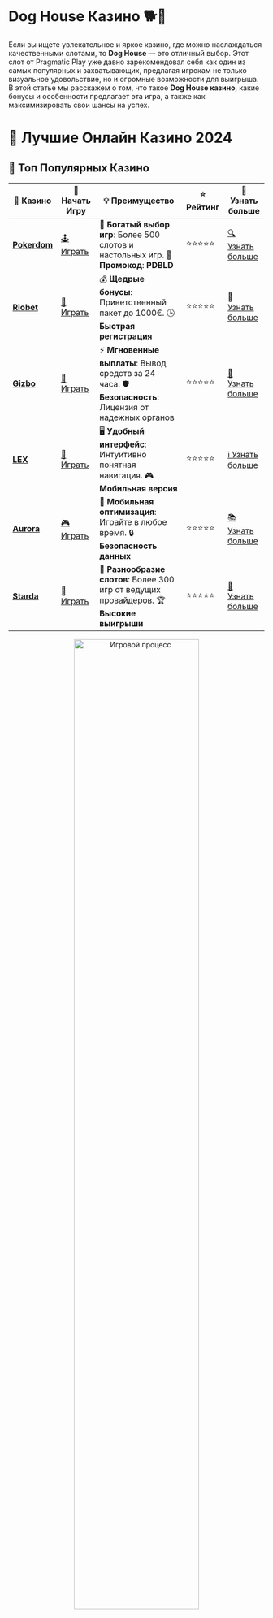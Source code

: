 # **Dog House Казино 🐕🎰**

Если вы ищете увлекательное и яркое казино, где можно наслаждаться качественными слотами, то **Dog House** — это отличный выбор. Этот слот от Pragmatic Play уже давно зарекомендовал себя как один из самых популярных и захватывающих, предлагая игрокам не только визуальное удовольствие, но и огромные возможности для выигрыша. В этой статье мы расскажем о том, что такое **Dog House казино**, какие бонусы и особенности предлагает эта игра, а также как максимизировать свои шансы на успех.

# 🎰 Лучшие Онлайн Казино 2024

## 🌟 Топ Популярных Казино

| 🎲 **Казино** | 🔗 **Начать Игру** | 💡 **Преимущество** | ⭐ **Рейтинг** | 🔗 **Узнать больше** |
|--------------|---------------------|---------------------|----------------|----------------------|
| [**Pokerdom**](https://brandplay.link/4k77v2yx) | [🕹️ Играть](https://brandplay.link/4k77v2yx) | 🎉 **Богатый выбор игр**: Более 500 слотов и настольных игр. 🎁 **Промокод**: **PDBLD** | ⭐⭐⭐⭐⭐ | [🔍 Узнать больше](https://brandplay.link/4k77v2yx) |
| [**Riobet**](https://brandplay.link/7xBLTPyj) | [🎰 Играть](https://brandplay.link/7xBLTPyj) | 💰 **Щедрые бонусы**: Приветственный пакет до 1000€. 🕒 **Быстрая регистрация** | ⭐⭐⭐⭐⭐ | [📖 Узнать больше](https://brandplay.link/7xBLTPyj) |
| [**Gizbo**](https://brandplay.link/bprXw4YV) | [🎲 Играть](https://brandplay.link/bprXw4YV) | ⚡ **Мгновенные выплаты**: Вывод средств за 24 часа. 🛡️ **Безопасность**: Лицензия от надежных органов | ⭐⭐⭐⭐⭐ | [📝 Узнать больше](https://brandplay.link/bprXw4YV) |
| [**LEX**](https://brandplay.link/zW4hdDFV) | [🤑 Играть](https://brandplay.link/zW4hdDFV) | 🖥️ **Удобный интерфейс**: Интуитивно понятная навигация. 🎮 **Мобильная версия** | ⭐⭐⭐⭐⭐ | [ℹ️ Узнать больше](https://brandplay.link/zW4hdDFV) |
| [**Aurora**](https://10trafic-stat2.com/click/668546556bcc6313411604bd/6766/13032/subaccount) | [🎮 Играть](https://10trafic-stat2.com/click/668546556bcc6313411604bd/6766/13032/subaccount) | 📱 **Мобильная оптимизация**: Играйте в любое время. 🔒 **Безопасность данных** | ⭐⭐⭐⭐⭐ | [📚 Узнать больше](https://10trafic-stat2.com/click/668546556bcc6313411604bd/6766/13032/subaccount) |
| [**Starda**](https://brandplay.link/fB7xwRFL) | [🎯 Играть](https://brandplay.link/fB7xwRFL) | 🎰 **Разнообразие слотов**: Более 300 игр от ведущих провайдеров. 🏆 **Высокие выигрыши** | ⭐⭐⭐⭐⭐ | [🔎 Узнать больше](https://brandplay.link/fB7xwRFL) |

<div align="center">
    <img src="https://i.pinimg.com/originals/87/9e/b9/879eb9354dd0699582408b68f2e253b2.gif" alt="Игровой процесс" width="70%">
</div>

## 💎 Лучшие Бонусы и Акции

| 🎲 **Казино** | 🔗 **Начать Игру** | 💡 **Преимущество** | ⭐ **Рейтинг** | 🔗 **Узнать больше** |
|--------------|---------------------|---------------------|----------------|----------------------|
| [**Kometa**](https://brandplay.link/8ZymQJV8) | [🎰 Играть](https://brandplay.link/8ZymQJV8) | 🎁 **Эксклюзивные бонусы**: Регулярные акции и промо. 🔄 **Программы лояльности** | ⭐⭐⭐⭐☆ | [🔍 Узнать больше](https://brandplay.link/8ZymQJV8) |
| [**R7**](https://brandplay.link/bMd3Yjsw) | [🕹️ Играть](https://brandplay.link/bMd3Yjsw) | 🕒 **Круглосуточная поддержка**: Всегда на связи. 💸 **Высокие лимиты** | ⭐⭐⭐⭐☆ | [📖 Узнать больше](https://brandplay.link/bMd3Yjsw) |
| [**7K**](https://brandplay.link/BvQyFShp) | [🎲 Играть](https://brandplay.link/BvQyFShp) | 🌟 **Эксклюзивные бонусы**: Только для VIP игроков. 🎉 **Сезонные акции** | ⭐⭐⭐⭐☆ | [📝 Узнать больше](https://brandplay.link/BvQyFShp) |
| [**Kent**](https://brandplay.link/Fv2WP3js) | [🤑 Играть](https://brandplay.link/Fv2WP3js) | 📈 **Высокий RTP**: Более 98%. 💼 **Профессиональная поддержка** | ⭐⭐⭐⭐☆ | [ℹ️ Узнать больше](https://brandplay.link/Fv2WP3js) |
| [**1Xslots**](https://brandplay.link/hSB1khtr) | [🎮 Играть](https://brandplay.link/hSB1khtr) | 🎉 **Множество акций**: Еженедельные бонусы и турниры. 🛡️ **Безопасность** | ⭐⭐⭐⭐☆ | [📚 Узнать больше](https://brandplay.link/hSB1khtr) |
| [**Gama**](https://brandplay.link/j6NMKsDz) | [🎯 Играть](https://brandplay.link/j6NMKsDz) | 🔍 **Интуитивный интерфейс**: Легкость использования. 🏅 **Престижные турниры** | ⭐⭐⭐⭐☆ | [🔎 Узнать больше](https://brandplay.link/j6NMKsDz) |

<div align="center">
    <img src="https://i.pinimg.com/originals/87/9e/b9/879eb9354dd0699582408b68f2e253b2.gif" alt="Игровой процесс" width="70%">
</div>

## 🚀 Быстрые Выигрыши и Поддержка

| 🎲 **Казино** | 🔗 **Начать Игру** | 💡 **Преимущество** | ⭐ **Рейтинг** | 🔗 **Узнать больше** |
|--------------|---------------------|---------------------|----------------|----------------------|
| [**Onion**](https://brandplay.link/zBGRVpQ9) | [🎰 Играть](https://brandplay.link/zBGRVpQ9) | 🤑 **Низкие ставки**: Идеально для начинающих. 🔄 **Быстрые выводы** | ⭐⭐⭐⭐☆ | [🔍 Узнать больше](https://brandplay.link/zBGRVpQ9) |
| [**Чемпион**](https://temon-gter.cfd/go/lRq?p80412p304504pcc44t17455) | [🕹️ Играть](https://temon-gter.cfd/go/lRq?p80412p304504pcc44t17455) | 🏅 **Лояльная программа**: Награды за активность. 🎁 **Ежемесячные бонусы** | ⭐⭐⭐⭐☆ | [📖 Узнать больше](https://temon-gter.cfd/go/lRq?p80412p304504pcc44t17455) |
| [**Vavada**](https://vavadapartner.pro/?promo=ea5c9275-6854-4505-94fc-95ab18221945-linkb2) | [🎲 Играть](https://vavadapartner.pro/?promo=ea5c9275-6854-4505-94fc-95ab18221945-linkb2) | 🚀 **Быстрая регистрация**: Начните играть мгновенно. 🔐 **Безопасные транзакции** | ⭐⭐⭐⭐☆ | [📝 Узнать больше](https://vavadapartner.pro/?promo=ea5c9275-6854-4505-94fc-95ab18221945-linkb2) |
| [**Friends**](https://gofriends.kim/linkb2) | [🤑 Играть](https://gofriends.kim/linkb2) | 🤝 **Социальные игры**: Играйте с друзьями. 🌐 **Мультиплатформенность** | ⭐⭐⭐⭐☆ | [ℹ️ Узнать больше](https://gofriends.kim/linkb2) |
| [**1WIN**](https://brandplay.link/smXVpBbG) | [🎮 Играть](https://brandplay.link/smXVpBbG) | 🏆 **Спортивные ставки**: Широкий выбор видов спорта. 💵 **Высокие коэффициенты** | ⭐⭐⭐⭐☆ | [📚 Узнать больше](https://brandplay.link/smXVpBbG) |
| [**Drip**](https://drp-ircp01.com/c07e6a3db) | [🎯 Играть](https://drp-ircp01.com/c07e6a3db) | 🌐 **Инновационные игры**: Новейшие игровые технологии. 🛡️ **Высокая безопасность** | ⭐⭐⭐⭐☆ | [🔎 Узнать больше](https://drp-ircp01.com/c07e6a3db) |
| [**JoyCasino**](https://rpc30.call2me.pro/?/ru/registration?apkpop=0&partner=p24970p3291217pc98f) | [🎰 Играть](https://rpc30.call2me.pro/?/ru/registration?apkpop=0&partner=p24970p3291217pc98f) | 🎁 **Приятные бонусы**: Ежедневные акции и подарки. 🕹️ **Разнообразие игр** | ⭐⭐⭐⭐☆ | [🔍 Узнать больше](https://rpc30.call2me.pro/?/ru/registration?apkpop=0&partner=p24970p3291217pc98f) |

<div align="center">
    <img src="https://i.pinimg.com/originals/87/9e/b9/879eb9354dd0699582408b68f2e253b2.gif" alt="Игровой процесс" width="70%">
</div>
---

✨ **Выбирайте лучшее казино для себя и наслаждайтесь игрой! Удачи!** ✨
![Dog House Казино](https://i.pinimg.com/originals/a9/29/6e/a9296ea1cf6a7c20a985e593451f0323.png)

## Что такое **Dog House казино**? 🎮

**Dog House казино** — это игровой автомат, разработанный компанией Pragmatic Play. Этот слот представляет собой атмосферную игру с 5 барабанами, 3 рядами и 20 линиями выплат. Игрокам предстоит погрузиться в мир милых собак и веселья, вращая барабаны и активируя различные бонусные функции. Важно, что в **Dog House казино** вы можете играть не только на реальные деньги, но и в демо-режиме, что позволяет ознакомиться с игрой без риска для своего бюджета.

### Особенности **Dog House казино**:

1. **Простота и яркий дизайн** 🌈
   Игра выполнена в ярком и красочном стиле, что добавляет ей привлекательности. Символы на барабанах — это милые собаки, косточки, будки и другие элементы, связанные с темой игры.

2. **Бонусные функции** 🎉
   В **Dog House** есть уникальная бонусная механика, включающая **Sticky Wilds** (дикие символы, которые остаются на экране несколько вращений) и бонусный раунд с бесплатными вращениями, где возможны множители выигрышей. Это позволяет игрокам значительно увеличить свои шансы на крупный выигрыш.

3. **Высокая волатильность** 💥
   Слот имеет высокую волатильность, что означает, что выигрыши могут быть достаточно большими, но при этом они могут выпадать не так часто. Это добавляет азарта и требует от игроков терпения и стратегического подхода.

4. **Ставки на любой кошелек** 💰
   В **Dog House казино** доступна гибкая система ставок, что позволяет игрокам выбрать подходящий размер ставки, исходя из своих предпочтений и бюджета. Это делает игру доступной как для новичков, так и для более опытных игроков.

## Как играть в **Dog House казино**? 🎲

1. **Выбор ставки** 💸
   Для начала выберите размер ставки, которая подходит вашему бюджету. Ставки варьируются, что дает вам гибкость в выборе стратегии.

2. **Нажмите на кнопку "Spin"** 🔄
   После того как вы установили ставку, просто нажмите на кнопку вращения барабанов. Следите за тем, какие символы выпадают на экране, и ждите активирования бонусных функций.

3. **Бонусные игры** 🐾
   В **Dog House казино** можно активировать бонусную игру, в которой вы получите бесплатные вращения с множителями. Также следите за **Sticky Wilds**, которые могут оставаться на барабанах несколько вращений подряд, увеличивая шансы на крупные выплаты.

4. **Выигрыши** 💵
   Слот предоставляет множество способов выиграть, включая стандартные выплаты по линиям, а также бонусные функции, которые могут привести к крупным выигрышам.

## Почему стоит играть в **Dog House казино**? 🎉

1. **Множество бонусов и бесплатных вращений** 🎁
   Одним из главных преимуществ **Dog House казино** является наличие множества бонусов, включая **Sticky Wilds** и бесплатные вращения с увеличенными множителями. Эти функции могут значительно увеличить ваши выигрыши.

2. **Высокая волатильность и большие выигрыши** 💥
   Хотя выигрыши не выпадают так часто, как в слотах с низкой волатильностью, они могут быть довольно крупными. Это делает игру увлекательной для тех, кто любит более рискованные и высокооплачиваемые слоты.

3. **Простой и увлекательный геймплей** 🎮
   **Dog House** предлагает несложную механику, которая будет понятна как новичкам, так и опытным игрокам. Простой интерфейс и увлекательный процесс делают эту игру подходящей для разных категорий игроков.

4. **Доступность на мобильных устройствах** 📱
   Игра доступна для мобильных устройств, что позволяет наслаждаться ею в любое время и в любом месте. Вы можете играть в **Dog House казино** как на своем телефоне, так и на компьютере.

## Заключение: стоит ли играть в **Dog House казино**? 🐕

**Dog House казино** — это отличный выбор для любителей ярких и увлекательных слотов с бонусными функциями. Слот с высокой волатильностью, возможностью получения крупных выигрышей и доступом к бонусам, таким как **Sticky Wilds** и бесплатные вращения, предлагает увлекательный опыт как для новичков, так и для опытных игроков. Если вы хотите испытать удачу и насладиться качественным игровым процессом, **Dog House** — это идеальный выбор!

Начните играть в **Dog House казино** прямо сейчас и погрузитесь в мир веселья и больших выигрышей! 🎉🐶
